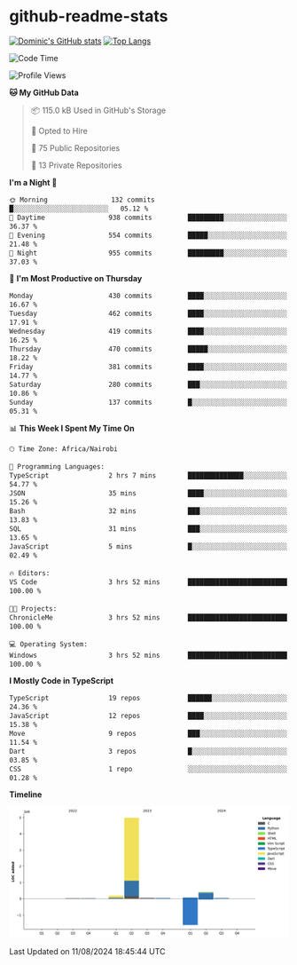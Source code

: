 # github-readme-stats
[![Dominic's GitHub stats](https://github-readme-stats.vercel.app/api?username=Domengo&show_icons=true)](https://github.com/anuraghazra/github-readme-stats)
[![Top Langs](https://github-readme-stats.vercel.app/api/top-langs/?username=Domengo&show_icons=true)](https://github.com/Domengo/github-readme-stats)

<!--START_SECTION:waka-->
![Code Time](http://img.shields.io/badge/Code%20Time-785%20hrs%2039%20mins-blue)

![Profile Views](http://img.shields.io/badge/Profile%20Views-0-blue)

**🐱 My GitHub Data** 

> 📦 115.0 kB Used in GitHub's Storage 
 > 
> 💼 Opted to Hire
 > 
> 📜 75 Public Repositories 
 > 
> 🔑 13 Private Repositories 
 > 
**I'm a Night 🦉** 

```text
🌞 Morning                132 commits         █░░░░░░░░░░░░░░░░░░░░░░░░   05.12 % 
🌆 Daytime                938 commits         █████████░░░░░░░░░░░░░░░░   36.37 % 
🌃 Evening                554 commits         █████░░░░░░░░░░░░░░░░░░░░   21.48 % 
🌙 Night                  955 commits         █████████░░░░░░░░░░░░░░░░   37.03 % 
```
📅 **I'm Most Productive on Thursday** 

```text
Monday                   430 commits         ████░░░░░░░░░░░░░░░░░░░░░   16.67 % 
Tuesday                  462 commits         ████░░░░░░░░░░░░░░░░░░░░░   17.91 % 
Wednesday                419 commits         ████░░░░░░░░░░░░░░░░░░░░░   16.25 % 
Thursday                 470 commits         █████░░░░░░░░░░░░░░░░░░░░   18.22 % 
Friday                   381 commits         ████░░░░░░░░░░░░░░░░░░░░░   14.77 % 
Saturday                 280 commits         ███░░░░░░░░░░░░░░░░░░░░░░   10.86 % 
Sunday                   137 commits         █░░░░░░░░░░░░░░░░░░░░░░░░   05.31 % 
```


📊 **This Week I Spent My Time On** 

```text
🕑︎ Time Zone: Africa/Nairobi

💬 Programming Languages: 
TypeScript               2 hrs 7 mins        ██████████████░░░░░░░░░░░   54.77 % 
JSON                     35 mins             ████░░░░░░░░░░░░░░░░░░░░░   15.26 % 
Bash                     32 mins             ███░░░░░░░░░░░░░░░░░░░░░░   13.83 % 
SQL                      31 mins             ███░░░░░░░░░░░░░░░░░░░░░░   13.65 % 
JavaScript               5 mins              █░░░░░░░░░░░░░░░░░░░░░░░░   02.49 % 

🔥 Editors: 
VS Code                  3 hrs 52 mins       █████████████████████████   100.00 % 

🐱‍💻 Projects: 
ChronicleMe              3 hrs 52 mins       █████████████████████████   100.00 % 

💻 Operating System: 
Windows                  3 hrs 52 mins       █████████████████████████   100.00 % 
```

**I Mostly Code in TypeScript** 

```text
TypeScript               19 repos            ██████░░░░░░░░░░░░░░░░░░░   24.36 % 
JavaScript               12 repos            ████░░░░░░░░░░░░░░░░░░░░░   15.38 % 
Move                     9 repos             ███░░░░░░░░░░░░░░░░░░░░░░   11.54 % 
Dart                     3 repos             █░░░░░░░░░░░░░░░░░░░░░░░░   03.85 % 
CSS                      1 repo              ░░░░░░░░░░░░░░░░░░░░░░░░░   01.28 % 
```



**Timeline**

![Lines of Code chart](https://raw.githubusercontent.com/Domengo/Domengo/main/assets/bar_graph.png)


 Last Updated on 11/08/2024 18:45:44 UTC
<!--END_SECTION:waka-->


